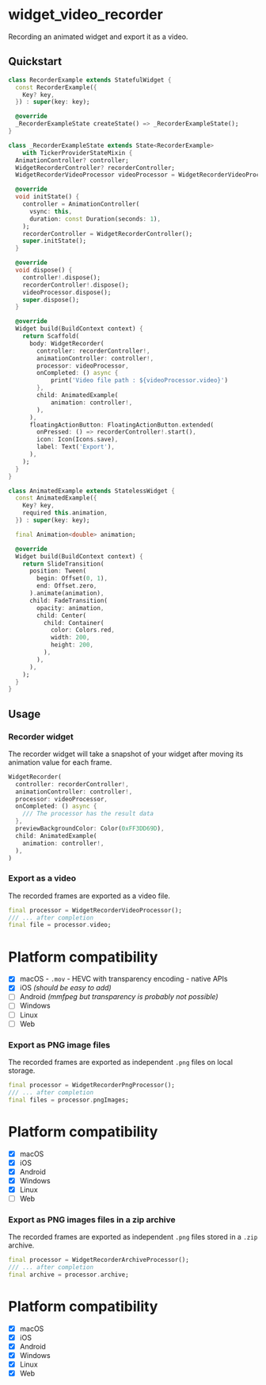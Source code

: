 # widget_video_recorder

Recording an animated widget and export it as a video.

## Quickstart

```dart
class RecorderExample extends StatefulWidget {
  const RecorderExample({
    Key? key,
  }) : super(key: key);

  @override
  _RecorderExampleState createState() => _RecorderExampleState();
}

class _RecorderExampleState extends State<RecorderExample>
    with TickerProviderStateMixin {
  AnimationController? controller;
  WidgetRecorderController? recorderController;
  WidgetRecorderVideoProcessor videoProcessor = WidgetRecorderVideoProcessor();

  @override
  void initState() {
    controller = AnimationController(
      vsync: this,
      duration: const Duration(seconds: 1),
    );
    recorderController = WidgetRecorderController();
    super.initState();
  }

  @override
  void dispose() {
    controller!.dispose();
    recorderController!.dispose();
    videoProcessor.dispose();
    super.dispose();
  }

  @override
  Widget build(BuildContext context) {
    return Scaffold(
      body: WidgetRecorder(
        controller: recorderController!,
        animationController: controller!,
        processor: videoProcessor,
        onCompleted: () async {
            print('Video file path : ${videoProcessor.video}')
        },
        child: AnimatedExample(
            animation: controller!,
        ),
      ),
      floatingActionButton: FloatingActionButton.extended(
        onPressed: () => recorderController!.start(),
        icon: Icon(Icons.save),
        label: Text('Export'),
      ),
    );
  }
}

class AnimatedExample extends StatelessWidget {
  const AnimatedExample({
    Key? key,
    required this.animation,
  }) : super(key: key);

  final Animation<double> animation;

  @override
  Widget build(BuildContext context) {
    return SlideTransition(
      position: Tween(
        begin: Offset(0, 1),
        end: Offset.zero,
      ).animate(animation),
      child: FadeTransition(
        opacity: animation,
        child: Center(
          child: Container(
            color: Colors.red,
            width: 200,
            height: 200,
          ),
        ),
      ),
    );
  }
}
```

## Usage

### Recorder widget

The recorder widget will take a snapshot of your widget after moving its animation value for each frame.

```dart
WidgetRecorder(
  controller: recorderController!,
  animationController: controller!,
  processor: videoProcessor,
  onCompleted: () async {
    /// The processor has the result data
  },
  previewBackgroundColor: Color(0xFF3DD69D),
  child: AnimatedExample(
    animation: controller!,
  ),
)
```

### Export as a video

The recorded frames are exported as a video file.

```dart
final processor = WidgetRecorderVideoProcessor();
/// ... after completion
final file = processor.video;
```

# Platform compatibility

- [X] macOS - `.mov` - HEVC with transparency encoding - native APIs
- [X] iOS *(should be easy to add)*
- [ ] Android *(mmfpeg but transparency is probably not possible)*
- [ ] Windows
- [ ] Linux
- [ ] Web

### Export as PNG image files

The recorded frames are exported as independent `.png` files on local storage.

```dart
final processor = WidgetRecorderPngProcessor();
/// ... after completion
final files = processor.pngImages;
```

# Platform compatibility

- [X] macOS
- [X] iOS
- [X] Android
- [X] Windows
- [X] Linux
- [ ] Web

### Export as PNG images files in a zip archive

The recorded frames are exported as independent `.png` files stored in a `.zip` archive.

```dart
final processor = WidgetRecorderArchiveProcessor();
/// ... after completion
final archive = processor.archive;
```

# Platform compatibility

- [X] macOS
- [X] iOS
- [X] Android
- [X] Windows
- [X] Linux
- [X] Web